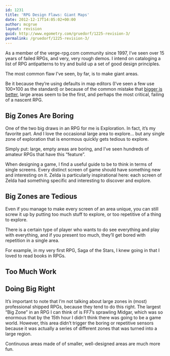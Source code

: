 ```yaml
---
id: 1231
title: 'RPG Design Flaws: Giant Maps'
date: 2012-12-17T14:05:02+00:00
author: mcgrue
layout: revision
guid: http://www.egometry.com/gruedorf/1225-revision-3/
permalink: /gruedorf/1225-revision-3/
---
```

As a member of the verge-rpg.com community since 1997, I&#8217;ve seen over 15 years of failed RPGs, and very, very rough demos. I intend on cataloging a list of RPG antipatterns to try and build up a set of good design principles.

The most common flaw I&#8217;ve seen, by far, is to make giant areas.

Be it because they&#8217;re using defaults in map editors (I&#8217;ve seen a few use 100&#215;100 as the standard) or because of the common mistake that [bigger is better](http://www.egometry.com/gruedorf/bigger-better-more-and-the-rpg-curse/), large areas seem to be the first, and perhaps the most critical, failing of a nascent RPG.

## Big Zones Are Boring

One of the two big draws in an RPG for me is Exploration. In fact, it&#8217;s my favorite part. And I love the occasional large area to explore&#8230; but any single zone of exploration that is enormous quickly gets tedious to explore.

Simply put: large, empty areas are boring, and I&#8217;ve seen hundreds of amateur RPGs that have this &#8220;feature&#8221;.

When designing a game, I find a useful guide to be to think in terms of single screens. Every distinct screen of game should have something new and interesting on it. Zelda is particularly inspirational here: each screen of Zelda had something specific and interesting to discover and explore.

## Big Zones are Tedious

Even if you manage to make every screen of an area unique, you can still screw it up by putting too much stuff to explore, or too repetitive of a thing to explore. 

There is a certain type of player who wants to do see everything and play with everything, and if you present too much, they&#8217;ll get bored with repetition in a single area.

For example, in my very first RPG, Saga of the Stars, I knew going in that I loved to read books in RPGs.

## Too Much Work

## Doing Big Right

It&#8217;s important to note that I&#8217;m not talking about large zones in (most) professional shipped RPGs, because they tend to do this right. The largest &#8220;Big Zone&#8221; in an RPG I can think of is FF7&#8217;s sprawling Midgar, which was so enormous that by the 15th hour I didn&#8217;t think there was going to be a game world. However, this area didn&#8217;t trigger the boring or repetitive sensors because it was actually a series of different zones that was turned into a large region.

Continuous areas made of of smaller, well-designed areas are much more fun.